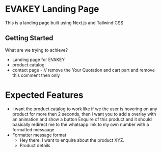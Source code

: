 # EVAKEY Landing Page

This is a landing page built using Next.js and Tailwind CSS.

## Getting Started

What are we trying to achieve?

- Landing page for EVAKEY
- product catalog
- contact page -  // remove the Your Quotation and cart part and remove this comment then only 

# Expected Features

- I want the product catalog to work like if we the user is hovering on any product for more then 2 seconds, then i want you to add a overlay with an animation and show a button Enquire of this product and it should basically redirect me to the whatsapp link to my own number with a formatted messaage
- Formatter message format
  - Hey there, I want to enquire about the product XYZ.
  - Product details 

